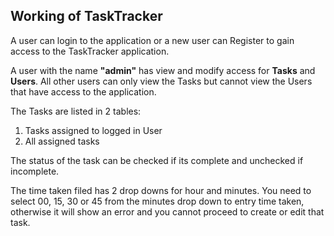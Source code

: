 ## Working of TaskTracker

A user can login to the application or a new user can Register to gain access to the TaskTracker application.

A user with the name **"admin"** has view and modify access for **Tasks** and **Users**.
All other users can only view the Tasks but cannot view the Users that have access to the application.

The Tasks are listed in 2 tables:
1. Tasks assigned to logged in User
2. All assigned tasks

The status of the task can be checked if its complete and unchecked if incomplete.

The time taken filed has 2 drop downs for hour and minutes.
You need to select 00, 15, 30 or 45 from the minutes drop down to entry time taken, otherwise it will show an error and you cannot proceed to create or edit that task.